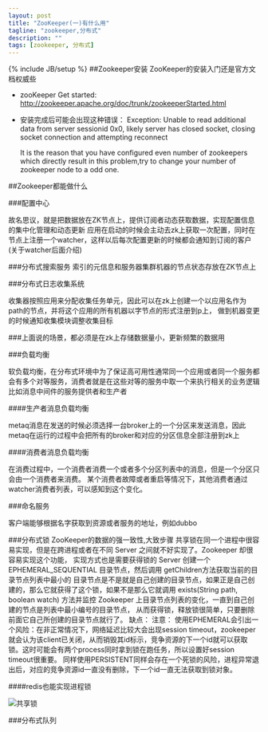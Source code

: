 ```yaml
---
layout: post
title: "ZooKeeper(一)有什么用"
tagline: "zookeeper,分布式"
description: ""
tags: [zookeeper, 分布式]
---
```

{% include JB/setup %}
##Zookeeper安装
ZooKeeper的安装入门还是官方文档权威些

* zooKeeper Get started: http://zookeeper.apache.org/doc/trunk/zookeeperStarted.html

* 安装完成后可能会出现这种错误：
Exception:
     Unable to read additional data from server sessionid 0x0, likely server has closed socket, closing socket connection and attempting reconnect

    It is the reason that you have configured even number of zookeepers which directly result in this problem,try to change your number of zookeeper node to a odd one.

##Zookeeper都能做什么

###配置中心

故名思议，就是把数据放在ZK节点上，提供订阅者动态获取数据，实现配置信息的集中化管理和动态更新
应用在启动的时候会主动去zk上获取一次配置，同时在节点上注册一个watcher，这样以后每次配置更新的时候都会通知到订阅的客户(关于watcher后面介绍)

###分布式搜索服务
索引的元信息和服务器集群机器的节点状态存放在ZK节点上

###分布式日志收集系统

收集器按照应用来分配收集任务单元，因此可以在zk上创建一个以应用名作为path的节点，并将这个应用的所有机器以字节点的形式注册到p上，
做到机器变更的时候通知收集模块调整收集目标

###上面说的场景，都必须是在zk上存储数据量小，更新频繁的数据用

###负载均衡

软负载均衡，在分布式环境中为了保证高可用性通常同一个应用或者同一个服务都会有多个对等服务，消费者就是在这些对等的服务中取一个来执行相关的业务逻辑
比如消息中间件的服务提供者和生产者

####生产者消息负载均衡

metaq消息在发送的时候必须选择一台broker上的一个分区来发送消息，因此metaq在运行的过程中会把所有的broker和对应的分区信息全部注册到zk上

####消费者消息负载均衡

在消费过程中，一个消费者消费一个或者多个分区列表中的消息，但是一个分区只会由一个消费者来消费。
某个消费者故障或者重启等情况下，其他消费者通过watcher消费者列表，可以感知到这个变化。

###命名服务

客户端能够根据名字获取到资源或者服务的地址，例如dubbo

###分布式锁
ZooKeeper的数据的强一致性,大致步骤
共享锁在同一个进程中很容易实现，但是在跨进程或者在不同 Server 之间就不好实现了。Zookeeper 却很容易实现这个功能，
实现方式也是需要获得锁的 Server 创建一个 EPHEMERAL_SEQUENTIAL 目录节点，然后调用 getChildren方法获取当前的目录节点列表中最小的
目录节点是不是就是自己创建的目录节点，如果正是自己创建的，那么它就获得了这个锁，如果不是那么它就调用
exists(String path, boolean watch) 方法并监控 Zookeeper 上目录节点列表的变化，一直到自己创建的节点是列表中最小编号的目录节点，
从而获得锁，释放锁很简单，只要删除前面它自己所创建的目录节点就行了。
缺点：
注意：
使用EPHEMERAL会引出一个风险：在非正常情况下，网络延迟比较大会出现session timeout，zookeeper就会认为该client已关闭，从而销毁其id标示，竞争资源的下一个id就可以获取锁。这时可能会有两个process同时拿到锁在跑任务，所以设置好session timeout很重要。
同样使用PERSISTENT同样会存在一个死锁的风险，进程异常退出后，对应的竞争资源id一直没有删除，下一个id一直无法获取到锁对象。

####redis也能实现进程锁

![共享锁](http://mouzt.github.io/static/img/4.gif)

###分布式队列
